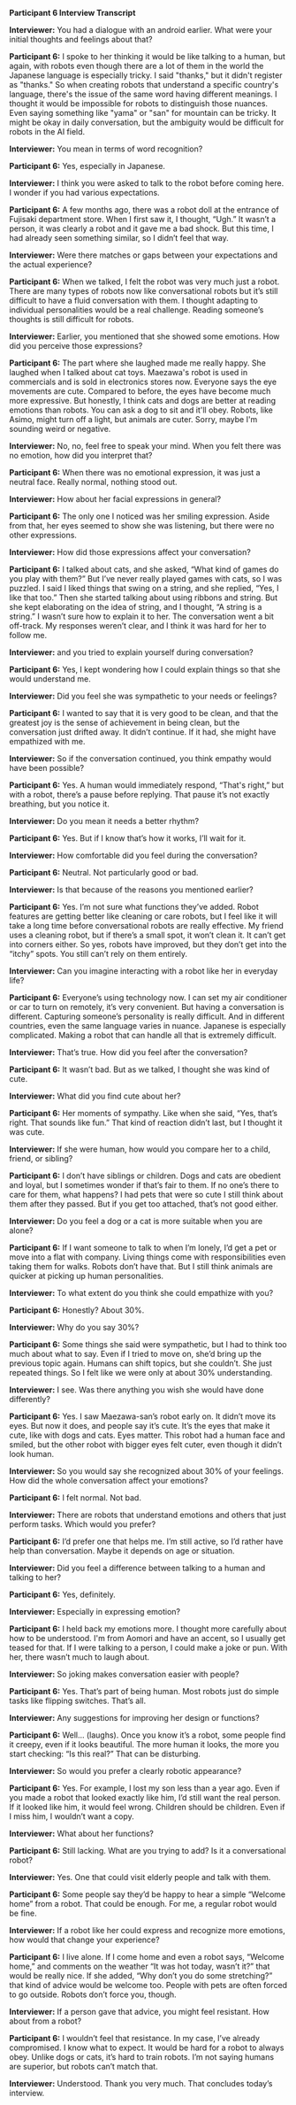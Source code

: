 **Participant 6 Interview Transcript**

**Interviewer:** You had a dialogue with an android earlier. What were your initial thoughts and feelings about that?

**Participant 6:** I spoke to her thinking it would be like talking to a human, but again, with robots even though there are a lot of them in the world the Japanese language is especially tricky. I said "thanks," but it didn't register as "thanks." So when creating robots that understand a specific country's language, there's the issue of the same word having different meanings. I thought it would be impossible for robots to distinguish those nuances. Even saying something like "yama" or "san" for mountain can be tricky. It might be okay in daily conversation, but the ambiguity would be difficult for robots in the AI field.

**Interviewer:** You mean in terms of word recognition?

**Participant 6:** Yes, especially in Japanese.

**Interviewer:** I think you were asked to talk to the robot before coming here. I wonder if you had various expectations.

**Participant 6:** A few months ago, there was a robot doll at the entrance of Fujisaki department store. When I first saw it, I thought, “Ugh.” It wasn’t a person, it was clearly a robot and it gave me a bad shock. But this time, I had already seen something similar, so I didn’t feel that way.

**Interviewer:** Were there matches or gaps between your expectations and the actual experience?

**Participant 6:** When we talked, I felt the robot was very much just a robot. There are many types of robots now like conversational robots but it’s still difficult to have a fluid conversation with them. I thought adapting to individual personalities would be a real challenge. Reading someone’s thoughts is still difficult for robots.

**Interviewer:** Earlier, you mentioned that she showed some emotions. How did you perceive those expressions?

**Participant 6:** The part where she laughed made me really happy. She laughed when I talked about cat toys. Maezawa's robot is used in commercials and is sold in electronics stores now. Everyone says the eye movements are cute. Compared to before, the eyes have become much more expressive. But honestly, I think cats and dogs are better at reading emotions than robots. You can ask a dog to sit and it'll obey. Robots, like Asimo, might turn off a light, but animals are cuter. Sorry, maybe I'm sounding weird or negative.

**Interviewer:** No, no, feel free to speak your mind. When you felt there was no emotion, how did you interpret that?

**Participant 6:** When there was no emotional expression, it was just a neutral face. Really normal, nothing stood out.

**Interviewer:** How about her facial expressions in general?

**Participant 6:** The only one I noticed was her smiling expression. Aside from that, her eyes seemed to show she was listening, but there were no other expressions.

**Interviewer:** How did those expressions affect your conversation?

**Participant 6:** I talked about cats, and she asked, “What kind of games do you play with them?” But I’ve never really played games with cats, so I was puzzled. I said I liked things that swing on a string, and she replied, “Yes, I like that too.” Then she started talking about using ribbons and string. But she kept elaborating on the idea of string, and I thought, “A string is a string.” I wasn’t sure how to explain it to her. The conversation went a bit off-track. My responses weren’t clear, and I think it was hard for her to follow me.

**Interviewer:** and you tried to explain yourself during conversation?

**Participant 6:** Yes, I kept wondering how I could explain things so that she would understand me.

**Interviewer:** Did you feel she was sympathetic to your needs or feelings?

**Participant 6:** I wanted to say that it is very good to be clean, and that the greatest joy is the sense of achievement in being clean, but the conversation just drifted away. It didn’t continue. If it had, she might have empathized with me.

**Interviewer:** So if the conversation continued, you think empathy would have been possible?

**Participant 6:** Yes. A human would immediately respond, “That's right,” but with a robot, there’s a pause before replying. That pause it’s not exactly breathing, but you notice it.

**Interviewer:** Do you mean it needs a better rhythm?

**Participant 6:** Yes. But if I know that’s how it works, I’ll wait for it.

**Interviewer:** How comfortable did you feel during the conversation?

**Participant 6:** Neutral. Not particularly good or bad.

**Interviewer:** Is that because of the reasons you mentioned earlier?

**Participant 6:** Yes. I’m not sure what functions they’ve added. Robot features are getting better like cleaning or care robots, but I feel like it will take a long time before conversational robots are really effective. My friend uses a cleaning robot, but if there’s a small spot, it won’t clean it. It can’t get into corners either. So yes, robots have improved, but they don’t get into the “itchy” spots. You still can’t rely on them entirely.

**Interviewer:** Can you imagine interacting with a robot like her in everyday life?

**Participant 6:** Everyone’s using technology now. I can set my air conditioner or car to turn on remotely, it’s very convenient. But having a conversation is different. Capturing someone’s personality is really difficult. And in different countries, even the same language varies in nuance. Japanese is especially complicated. Making a robot that can handle all that is extremely difficult.

**Interviewer:** That’s true. How did you feel after the conversation?

**Participant 6:** It wasn’t bad. But as we talked, I thought she was kind of cute.

**Interviewer:** What did you find cute about her?

**Participant 6:** Her moments of sympathy. Like when she said, “Yes, that’s right. That sounds like fun.” That kind of reaction didn’t last, but I thought it was cute.

**Interviewer:** If she were human, how would you compare her to a child, friend, or sibling?

**Participant 6:** I don’t have siblings or children. Dogs and cats are obedient and loyal, but I sometimes wonder if that’s fair to them. If no one’s there to care for them, what happens? I had pets that were so cute I still think about them after they passed. But if you get too attached, that’s not good either.

**Interviewer:** Do you feel a dog or a cat is more suitable when you are alone?

**Participant 6:** If I want someone to talk to when I’m lonely, I’d get a pet or move into a flat with company. Living things come with responsibilities even taking them for walks. Robots don’t have that. But I still think animals are quicker at picking up human personalities.

**Interviewer:** To what extent do you think she could empathize with you?

**Participant 6:** Honestly? About 30%.

**Interviewer:** Why do you say 30%?

**Participant 6:** Some things she said were sympathetic, but I had to think too much about what to say. Even if I tried to move on, she’d bring up the previous topic again. Humans can shift topics, but she couldn’t. She just repeated things. So I felt like we were only at about 30% understanding.

**Interviewer:** I see. Was there anything you wish she would have done differently?

**Participant 6:** Yes. I saw Maezawa-san’s robot early on. It didn’t move its eyes. But now it does, and people say it’s cute. It’s the eyes that make it cute, like with dogs and cats. Eyes matter. This robot had a human face and smiled, but the other robot with bigger eyes felt cuter, even though it didn’t look human.

**Interviewer:** So you would say she recognized about 30% of your feelings. How did the whole conversation affect your emotions?

**Participant 6:** I felt normal. Not bad.

**Interviewer:** There are robots that understand emotions and others that just perform tasks. Which would you prefer?

**Participant 6:** I’d prefer one that helps me. I’m still active, so I’d rather have help than conversation. Maybe it depends on age or situation.

**Interviewer:** Did you feel a difference between talking to a human and talking to her?

**Participant 6:** Yes, definitely.

**Interviewer:** Especially in expressing emotion?

**Participant 6:** I held back my emotions more. I thought more carefully about how to be understood. I'm from Aomori and have an accent, so I usually get teased for that. If I were talking to a person, I could make a joke or pun. With her, there wasn’t much to laugh about.

**Interviewer:** So joking makes conversation easier with people?

**Participant 6:** Yes. That’s part of being human. Most robots just do simple tasks like flipping switches. That’s all.

**Interviewer:** Any suggestions for improving her design or functions?

**Participant 6:** Well… (laughs). Once you know it’s a robot, some people find it creepy, even if it looks beautiful. The more human it looks, the more you start checking: “Is this real?” That can be disturbing.

**Interviewer:** So would you prefer a clearly robotic appearance?

**Participant 6:** Yes. For example, I lost my son less than a year ago. Even if you made a robot that looked exactly like him, I’d still want the real person. If it looked like him, it would feel wrong. Children should be children. Even if I miss him, I wouldn’t want a copy.

**Interviewer:** What about her functions?

**Participant 6:** Still lacking. What are you trying to add? Is it a conversational robot?

**Interviewer:** Yes. One that could visit elderly people and talk with them.

**Participant 6:** Some people say they’d be happy to hear a simple “Welcome home” from a robot. That could be enough. For me, a regular robot would be fine.

**Interviewer:** If a robot like her could express and recognize more emotions, how would that change your experience?

**Participant 6:** I live alone. If I come home and even a robot says, “Welcome home,” and comments on the weather “It was hot today, wasn’t it?” that would be really nice. If she added, “Why don’t you do some stretching?” that kind of advice would be welcome too. People with pets are often forced to go outside. Robots don’t force you, though.

**Interviewer:** If a person gave that advice, you might feel resistant. How about from a robot?

**Participant 6:** I wouldn’t feel that resistance. In my case, I’ve already compromised. I know what to expect. It would be hard for a robot to always obey. Unlike dogs or cats, it’s hard to train robots. I’m not saying humans are superior, but robots can’t match that.

**Interviewer:** Understood. Thank you very much. That concludes today’s interview.
